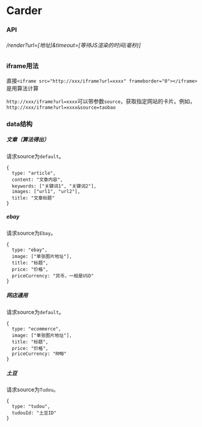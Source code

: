 # Carder
### API

###### /render?url=[地址]&timeout=[等待JS渲染的时间(毫秒)]

### iframe用法

直接`<iframe src="http://xxx/iframe?url=xxxx" frameborder="0"></iframe>`是用算法计算

`http://xxx/iframe?url=xxxx`可以带参数`source`，获取指定网站的卡片。例如，`http://xxx/iframe?url=xxxx&source=taobao`

### data结构

##### 文章（算法得出）

请求source为`default`。

```
{
  type: "article",
  content: "文章内容",
  keywords: ["关键词1", "关键词2"],
  images: ["url1", "url2"],
  title: "文章标题"
}
```

##### ebay

请求source为`Ebay`。

```
{
  type: "ebay",
  image: ["单张图片地址"],
  title: "标题",
  price: "价格",
  priceCurrency: "货币，一般是USD"
}
```

##### 网店通用

请求source为`default`。

```
{
  type: "ecommerce",
  image: ["单张图片地址"],
  title: "标题",
  price: "价格",
  priceCurrency: "RMB"
}
```

##### 土豆

请求source为`Tudou`。

```
{
  type: "tudou",
  tudouId: "土豆ID"
}
```
